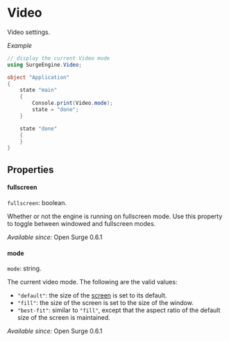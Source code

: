 Video
=====

Video settings.

*Example*

```cs
// display the current Video mode
using SurgeEngine.Video;

object "Application"
{
    state "main"
    {
        Console.print(Video.mode);
        state = "done";
    }

    state "done"
    {
    }
}
```

Properties
----------

#### fullscreen

`fullscreen`: boolean.

Whether or not the engine is running on fullscreen mode. Use this property to toggle between windowed and fullscreen modes.

*Available since:* Open Surge 0.6.1

#### mode

`mode`: string.

The current video mode. The following are the valid values:

* `"default"`: the size of the [screen](./screen) is set to its default.
* `"fill"`: the size of the screen is set to the size of the window.
* `"best-fit"`: similar to `"fill"`, except that the aspect ratio of the default size of the screen is maintained.

*Available since:* Open Surge 0.6.1
